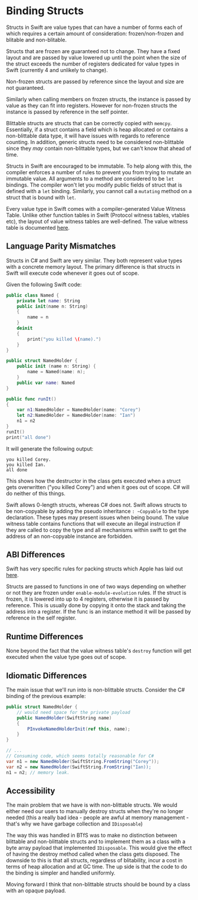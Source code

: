 # Binding Structs

Structs in Swift are value types that can have a number of forms each of which requires a certain amount of consideration: frozen/non-frozen and blitable and non-blitable.

Structs that are frozen are guaranteed not to change. They have a fixed layout and are passed by value lowered up until the point when the size of the struct exceeds the number of registers dedicated for value types in Swift (currently 4 and unlikely to change).

Non-frozen structs are passed by reference since the layout and size are not guaranteed.

Similarly when calling members on frozen structs, the instance is passed by value as they can fit into registers. However for non-frozen structs the instance is passed by reference in the self pointer.

Blittable structs are structs that can be correctly copied with `memcpy`. Essentially, if a struct contains a field which is heap allocated or contains a non-blittable data type, it will have issues with regards to reference counting. In addition, generic structs need to be considered non-blittable since they *may* contain non-blittable types, but we can't know that ahead of time.

Structs in Swift are encouraged to be immutable. To help along with this, the compiler enforces a number of rules to prevent you from trying to mutate an immutable value. All arguments to a method are considered to be `let` bindings. The compiler won't let you modify public fields of struct that is defined with a `let` binding. Similarly, you cannot call a `mutating` method on a struct that is bound with `let`.

Every value type in Swift comes with a compiler-generated Value Witness Table. Unlike other function tables in Swift (Protocol witness tables, vtables etc), the layout of value witness tables are well-defined. The value witness table is documented [here](binding-value-witness-table.md).

## Language Parity Mismatches

Structs in C# and Swift are very similar. They both represent value types with a concrete memory layout. The primary difference is that structs in Swift will execute code whenever it goes out of scope.

Given the following Swift code:
```swift
public class Named {
    private let name: String
    public init(name n: String)
    {
        name = n
    }
    deinit
    {
        print("you killed \(name).")
    }
}

public struct NamedHolder {
    public init (name n: String) {
        name = Named(name: n);
    }
    public var name: Named
}

public func runIt()
{
    var n1:NamedHolder = NamedHolder(name: "Corey")
    let n2:NamedHolder = NamedHolder(name: "Ian")
    n1 = n2
}
runIt()
print("all done")
```
It will generate the following output:
```
you killed Corey.
you killed Ian.
all done
```
This shows how the destructor in the class gets executed when a struct gets overwritten ("you killed Corey") and when it goes out of scope. C# will do neither of this things.

Swift allows 0-length structs, whereas C# does not.
Swift allows structs to be non-copyable by adding the pseudo inheritance `: ~Copyable` to the type declaration. These types may present issues when
being bound. The value witness table contains functions that will execute an illegal instruction if they are called to copy the type and all mechanisms
within swift to get the address of an non-copyable instance are forbidden.

## ABI Differences
Swift has very specific rules for packing structs which Apple has laid out [here](https://github.com/swiftlang/swift/blob/main/docs/ABI/TypeLayout.rst).

Structs are passed to functions in one of two ways depending on whether or not they are frozen under `enable-module-evolution` rules.
If the struct is frozen, it is lowered into up to 4 registers, otherwise it is passed by reference. This is usually done by copying it onto the stack and taking the address into a register. If the func is an instance method it will be passed by reference in the self register.

## Runtime Differences

None beyond the fact that the value witness table's `destroy` function will get executed when the value type goes out of scope.

## Idiomatic Differences

The main issue that we'll run into is non-blittable structs. Consider the C# binding of the previous example:

```csharp
public struct NamedHolder {
    // would need space for the private payload
    public NamedHolder(SwiftString name)
    {
        PInvokeNamedHolderInit(ref this, name);
    }
}

// ...
// Consuming code, which seems totally reasonable for C#
var n1 = new NamedHolder(SwiftString.FromString("Corey"));
var n2 = new NamedHolder(SwiftString.FromString("Ian));
n1 = n2; // memory leak.
```

## Accessibility
The main problem that we have is with non-blittable structs. We would either need our users to manually destroy structs when they're no longer needed (this a really bad idea - people are awful at memory management - that's why we have garbage collection and `IDisposable`)

The way this was handled in BTfS was to make no distinction between blittable and non-blittable structs and to implement them as a class with a byte array payload that implemented `IDisposable`. This would give the effect of having the destroy method called when the class gets disposed. The downside to this is that all structs, regardless of blitability, incur a cost in terms of heap allocation and at GC time. The up side is that the code to do the binding is simpler and handled uniformly.

Moving forward I think that non-blittable structs should be bound by a class with an opaque payload.

